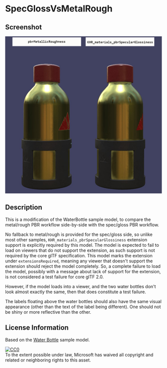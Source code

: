 # SpecGlossVsMetalRough

## Screenshot

![screenshot](screenshot/screenshot-large.jpg)

## Description

This is a modification of the WaterBottle sample model, to compare the metal/rough PBR workflow side-by-side with the spec/gloss PBR workflow.

No fallback to metal/rough is provided for the spec/gloss side, so unlike most other samples, `KHR_materials_pbrSpecularGlossiness` extension support is explicitly required by this model. The model is expected to fail to load on viewers that do not support the extension, as such support is not required by the core glTF specification. This model marks the extension under `extensionsRequired`, meaning any viewer that doesn't support the extension should reject the model completely. So, a complete failure to load the model, possibly with a message about lack of support for the extension, is not considered a test failure for core glTF 2.0.

However, if the model loads into a viewer, and the two water bottles don't look almost exactly the same, then that does constitute a test failure.

The labels floating above the water bottles should also have the same visual appearance (other than the text of the label being different). One should not be shiny or more reflective than the other.

## License Information

Based on the [Water Bottle](../WaterBottle/) sample model.

[![CC0](http://i.creativecommons.org/p/zero/1.0/88x31.png)](http://creativecommons.org/publicdomain/zero/1.0/)  
To the extent possible under law, Microsoft has waived all copyright and related or neighboring rights to this asset.
